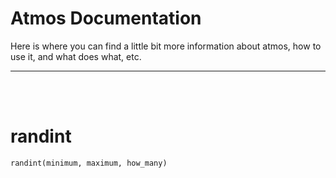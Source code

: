 # Atmos Documentation
Here is where you can find a little bit more information about atmos, how to use it, and what does what, etc.
__ __

<br>
<br>

# randint
`randint(minimum, maximum, how_many)`
